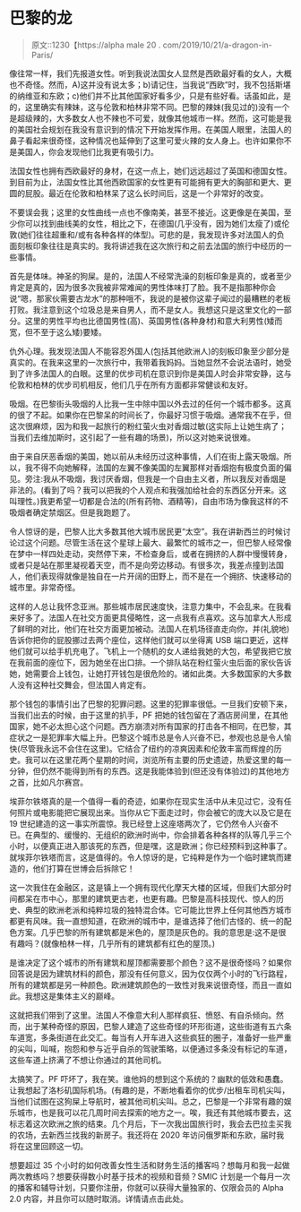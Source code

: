 # 巴黎的龙

> 原文::1230【https://alpha male 20 . com/2019/10/21/a-dragon-in-Paris/

像往常一样，我们先报道女性。听到我说法国女人显然是西欧最好看的女人，大概也不奇怪。然而，A)这并没有说太多；b)请记住，当我说“西欧”时，我不包括斯堪的纳维亚和东欧；c)他们并不比其他国家好看多少，只是有些好看。话虽如此，是的，这里确实有辣妹，这与伦敦和柏林非常不同。巴黎的辣妹(我见过的)没有一个是超级辣的，大多数女人也不辣也不可爱，就像其他城市一样。然而，这可能是我的美国社会规划在我没有意识到的情况下开始发挥作用。在美国人眼里，法国人的鼻子看起来很奇怪，这种情况也延伸到了这里可爱火辣的女人身上。也许如果你不是美国人，你会发现他们比我更有吸引力。

法国女性也拥有西欧最好的身材，在这一点上，她们远远超过了英国和德国女性。到目前为止，法国女性比其他西欧国家的女性更有可能拥有更大的胸部和更大、更圆的屁股。最近在伦敦和柏林呆了这么长时间后，这是一个非常好的改变。

不要误会我；这里的女性曲线一点也不像南美，甚至不接近。这更像是在美国，至少你可以找到曲线美的女性，相比之下，在德国(几乎没有，因为她们太瘦了)或伦敦(她们往往超重和/或有各种各样的体型)。可悲的是，我发现许多对法国人的负面刻板印象往往是真实的。我将讲述我在这次旅行和之前去法国的旅行中经历的一些事情。

首先是体味。神圣的狗屎。是的，法国人不经常洗澡的刻板印象是真的，或者至少肯定是真的，因为很多次我被非常难闻的男性体味打了脸。我不是指那种你会说“嗯，那家伙需要古龙水”的那种哦不，我说的是被你这辈子闻过的最糟糕的老板打败。我注意到这个垃圾总是来自男人，而不是女人。我想这只是这里文化的一部分。这里的男性平均也比德国男性(高)、英国男性(各种身材)和意大利男性(矮而宽，但不至于这么矮)要矮。

仇外心理。我发现法国人不能容忍外国人(包括其他欧洲人)的刻板印象至少部分是真实的。在我来这里的一次旅行中，我带着我妈妈。当她显然不会说法语时，她受到了许多法国人的白眼。这里的优步司机在意识到你是美国人时会非常安静，这与伦敦和柏林的优步司机相反，他们几乎在所有方面都非常健谈和友好。

吸烟。在巴黎街头吸烟的人比我一生中除中国以外去过的任何一个城市都多。这真的很了不起。如果你在巴黎呆的时间长了，你最好习惯于吸烟。通常我不在乎，但这次很麻烦，因为和我一起旅行的粉红萤火虫对香烟过敏(这实际上让她生病了；当我们去维加斯时，这引起了一些有趣的场景)，所以这对她来说很难。

由于来自厌恶香烟的美国，她以前从未经历过这种事情，人们在街上露天吸烟。所以，我不得不向她解释，法国的左翼不像美国的左翼那样对香烟抱有极度负面的偏见。旁注:我从不吸烟，我讨厌香烟，但我是一个自由主义者，所以我反对香烟是非法的。(看到了吗？我可以把我的个人观点和我强加给社会的东西区分开来。这叫理性。)我更希望一切都是合法的(所有药物、酒精等)，自由市场为像我这样的不吸烟者确定禁烟区。但是我跑题了。

令人惊讶的是，巴黎人比大多数其他大城市居民更“太空”。我在讲新西兰的时候讨论过这个问题。尽管生活在这个星球上最大、最繁忙的城市之一，但巴黎人经常像在梦中一样四处走动，突然停下来，不检查身后，或者在拥挤的人群中慢慢转身，或者只是站在那里凝视着天空，而不是向旁边移动。有很多次，我差点撞到法国人，他们表现得就像是独自在一片开阔的田野上，而不是在一个拥挤、快速移动的城市里。非常奇怪。

这样的人总让我怀念亚洲。那些城市居民速度快，注意力集中，不会乱来。在我看来好多了。法国人在社交方面更具侵略性，这一点我有点喜欢。这与加拿大人形成了鲜明的对比，他们在社交方面更加被动。法国人在机场径直走向你，并(礼貌地)告诉你把你的屁股挪过去两个座位，这样他们就可以坐得离 USB 端口更近，这样他们就可以给手机充电了。飞机上一个随机的女人递给我她的大包，希望我把它放在我前面的座位下，因为她坐在出口排。一个排队站在粉红萤火虫后面的家伙告诉她，她需要合上钱包，让她打开钱包是很危险的。诸如此类。大多数国家的大多数人没有这种社交舞会，但法国人肯定有。

那个钱包的事情引出了巴黎的犯罪问题。这里的犯罪率很低。一旦我们安顿下来，当我们出去的时候，由于这里的扒手，PF 把她的钱包留在了酒店房间里，在其他国家，她不必太担心这个问题。西方崩溃对所有国家的打击各不相同，在巴黎，其症状之一是犯罪率大幅上升。巴黎这个城市总是令人兴奋不已，参观也总是令人愉快(尽管我永远不会住在这里)。它结合了纽约的凉爽因素和伦敦丰富而辉煌的历史。我可以在这里花两个星期的时间，浏览所有主要的历史遗迹，热爱这里的每一分钟，但仍然不能得到所有的东西。这是我能体验到(但还没有体验过)的其他地方之首，比如凡尔赛宫。

埃菲尔铁塔真的是一个值得一看的奇迹，如果你在现实生活中从未见过它，没有任何照片或电影能把它展现出来。当你从它下面走过时，你会被它的庞大以及它是在 19 世纪建造的这一事实所震惊。我已经登上这座塔两次了，它仍然令人兴奋不已。在典型的、缓慢的、无组织的欧洲时尚中，你会排着各种各样的队等几乎三个小时，以便真正进入那该死的东西，但是嘿，这是欧洲；你已经预料到这种事了。就埃菲尔铁塔而言，这是值得的。令人惊讶的是，它纯粹是作为一个临时建筑而建造的，他们打算在世博会后拆除它！

这一次我住在金融区，这是镇上一个拥有现代化摩天大楼的区域，但我们大部分时间都呆在市中心，那里的建筑更古老，也更有趣。巴黎是高科技现代、惊人的历史、典型的欧洲老派和纯粹垃圾的独特混合体。它可能比世界上任何其他西方城市都更有风味。我一直想知道，在欧洲的城市中，是谁选择了他们古怪的、统一的配色方案。几乎巴黎的所有建筑都是米色的，屋顶是灰色的。我的意思是:这不是很有趣吗？(就像柏林一样，几乎所有的建筑都有红色的屋顶。)

是谁决定了这个城市的所有建筑和屋顶都需要那个颜色？这不是很奇怪吗？如果你回答说是因为建筑材料的颜色，那没有任何意义，因为仅仅两个小时的飞行路程，所有的建筑都是另一种颜色。欧洲建筑颜色的一致性对我来说很奇怪，而且一直如此。我想这是集体主义的巅峰。

这就把我们带到了这里。法国人不像意大利人那样疯狂、愤怒、有自杀倾向。然而，出于某种奇怪的原因，巴黎人建造了这些奇怪的环形街道，这些街道有五六条车道宽，多条街道在此交汇。每当有人开车进入这些疯狂的圈子，准备好一些严重的尖叫，叫喊，抱怨和参与近乎自杀的驾驶策略，以便通过多条没有标记的车道，这些车道上挤满了不想让你通过的其他司机。

太搞笑了。PF 吓坏了，我在笑。谁他妈的想到这个系统的？幽默的低效和愚蠢。让我想起了洛杉矶国际机场。(有趣的是，不断地看着你的优步/出租车司机尖叫，当他们试图在这狗屎上导航时，被其他司机尖叫。总之，巴黎是一个非常有趣的娱乐城市，也是我可以花几周时间去探索的地方之一。唉，我还有其他城市要去，这标志着这次欧洲之旅的结束。几个月后，下一次我出国旅行时，我会去巴拉圭买我的农场，去新西兰找我的新房子。我还将在 2020 年访问俄罗斯和东欧，届时我将在这里回顾这一切。

想要超过 35 个小时的如何改善女性生活和财务生活的播客吗？想每月和我一起做两次教练吗？想要获得数小时基于技术的视频和音频？SMIC 计划是一个每月一次的播客和辅导计划，只要你注册，你就可以获得大量独家的、仅限会员的 Alpha 2.0 内容，并且你可以随时取消。详情请点击此处。